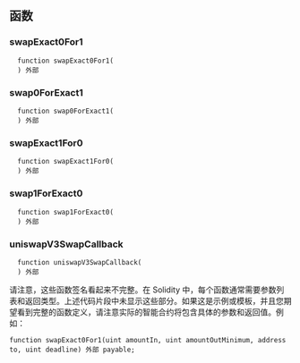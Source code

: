 ## 函数

### swapExact0For1

```solidity
  function swapExact0For1(
  ) 外部
```

### swap0ForExact1

```solidity
  function swap0ForExact1(
  ) 外部
```

### swapExact1For0

```solidity
  function swapExact1For0(
  ) 外部
```

### swap1ForExact0

```solidity
  function swap1ForExact0(
  ) 外部
```

### uniswapV3SwapCallback

```solidity
  function uniswapV3SwapCallback(
  ) 外部
```

请注意，这些函数签名看起来不完整。在 Solidity 中，每个函数通常需要参数列表和返回类型。上述代码片段中未显示这些部分。如果这是示例或模板，并且您期望看到完整的函数定义，请注意实际的智能合约将包含具体的参数和返回值。例如：

```solidity
function swapExact0For1(uint amountIn, uint amountOutMinimum, address to, uint deadline) 外部 payable;
```